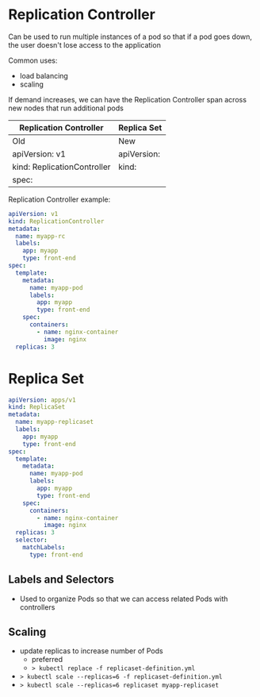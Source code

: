 # Replication Controller
Can be used to run multiple instances of a pod so that if
a pod goes down, the user doesn't lose access to the application

Common uses:
- load balancing
- scaling

If demand increases, we can have the Replication
Controller span across new nodes that run additional pods

| Replication Controller      | Replica Set |
|-----------------------------|-------------|
| Old                         | New         |
| apiVersion: v1              | apiVersion: |
| kind: ReplicationController | kind:       |
| spec:                       |             |

Replication Controller example:
```yaml
apiVersion: v1
kind: ReplicationController
metadata:
  name: myapp-rc
  labels:
    app: myapp
    type: front-end
spec:
  template:
    metadata:
      name: myapp-pod
      labels:
        app: myapp
        type: front-end
    spec:
      containers:
        - name: nginx-container
          image: nginx
  replicas: 3
```

# Replica Set
```yaml
apiVersion: apps/v1
kind: ReplicaSet
metadata:
  name: myapp-replicaset
  labels:
    app: myapp
    type: front-end
spec:
  template:
    metadata:
      name: myapp-pod
      labels:
        app: myapp
        type: front-end
    spec:
      containers:
        - name: nginx-container
          image: nginx
  replicas: 3
  selector: 
    matchLabels:
      type: front-end
```

## Labels and Selectors
- Used to organize Pods so that we can access related Pods with controllers

## Scaling
- update replicas to increase number of Pods
  - preferred
  - `> kubectl replace -f replicaset-definition.yml`
- `> kubectl scale --replicas=6 -f replicaset-definition.yml`
- `> kubectl scale --replicas=6 replicaset myapp-replicaset`

